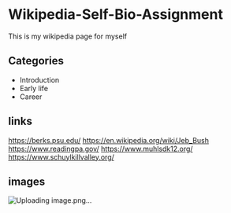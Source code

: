 # Wikipedia-Self-Bio-Assignment

This is my wikipedia page for myself

## Categories
* Introduction
* Early life
* Career
## links
https://berks.psu.edu/
https://en.wikipedia.org/wiki/Jeb_Bush
https://www.readingpa.gov/
https://www.muhlsdk12.org/
https://www.schuylkillvalley.org/
## images
![Uploading image.png…]()
